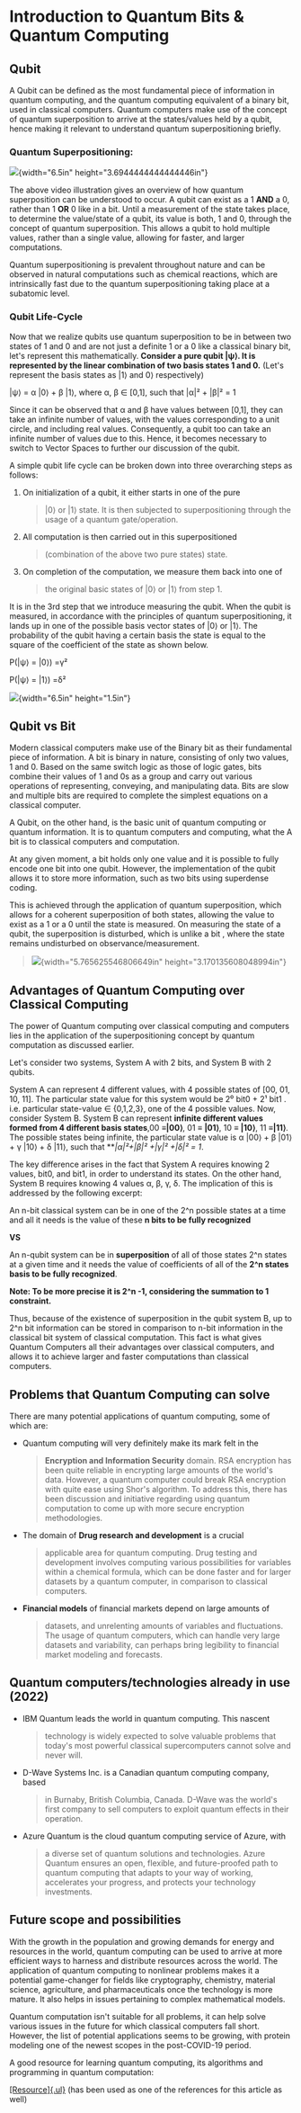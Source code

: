 # **Introduction to Quantum Bits & Quantum Computing**

## Qubit

A Qubit can be defined as the most fundamental piece of information in
quantum computing, and the quantum computing equivalent of a binary bit,
used in classical computers. Quantum computers make use of the concept
of quantum superposition to arrive at the states/values held by a qubit,
hence making it relevant to understand quantum superpositioning briefly.

### Quantum Superpositioning:

![](components/articles/quantum-computing/assets/image1.gif){width="6.5in"
height="3.6944444444444446in"}

The above video illustration gives an overview of how quantum
superposition can be understood to occur. A qubit can exist as a 1
**AND** a 0, rather than 1 **OR** 0 like in a bit. Until a measurement
of the state takes place, to determine the value/state of a qubit, its
value is both, 1 and 0, through the concept of quantum superposition.
This allows a qubit to hold multiple values, rather than a single value,
allowing for faster, and larger computations.

Quantum superpositioning is prevalent throughout nature and can be
observed in natural computations such as chemical reactions, which are
intrinsically fast due to the quantum superpositioning taking place at a
subatomic level.

### Qubit Life-Cycle

Now that we realize qubits use quantum superposition to be in between
two states of 1 and 0 and are not just a definite 1 or a 0 like a
classical binary bit, let's represent this mathematically. **Consider a
pure qubit \|ψ⟩. It is represented by the linear combination of two
basis states 1 and 0.** (Let's represent the basis states as \|1⟩ and 0⟩
respectively)

\|ψ⟩ = α \|0⟩ + β \|1⟩, where α, β ∈ \[0,1\], such that \|α\|² + \|β\|²
= 1

Since it can be observed that α and β have values between \[0,1\], they
can take an infinite number of values, with the values corresponding to
a unit circle, and including real values. Consequently, a qubit too can
take an infinite number of values due to this. Hence, it becomes
necessary to switch to Vector Spaces to further our discussion of the
qubit.

A simple qubit life cycle can be broken down into three overarching
steps as follows:

1.  On initialization of a qubit, it either starts in one of the pure
    > \|0⟩ or \|1⟩ state. It is then subjected to superpositioning
    > through the usage of a quantum gate/operation.

2.  All computation is then carried out in this superpositioned
    > (combination of the above two pure states) state.

3.  On completion of the computation, we measure them back into one of
    > the original basic states of \|0⟩ or \|1⟩ from step 1.

It is in the 3rd step that we introduce measuring the qubit. When the
qubit is measured, in accordance with the principles of quantum
superpositioning, it lands up in one of the possible basis vector states
of \|0⟩ or \|1⟩. The probability of the qubit having a certain basis
the state is equal to the square of the coefficient of the state as shown
below.

P(\|ψ⟩ = \|0⟩) =γ²

P(\|ψ⟩ = \|1⟩) =δ²

![](components/articles/quantum-computing/assets/image3.png){width="6.5in"
height="1.5in"}

## 

## Qubit vs Bit

Modern classical computers make use of the Binary bit as their
fundamental piece of information. A bit is binary in nature, consisting of
only two values, 1 and 0. Based on the same switch logic as those of
logic gates, bits combine their values of 1 and 0s as a group and carry
out various operations of representing, conveying, and manipulating data.
Bits are slow and multiple bits are required to complete the simplest
equations on a classical computer.

A Qubit, on the other hand, is the basic unit of quantum computing or
quantum information. It is to quantum computers and computing, what the
A bit is to classical computers and computation.

At any given moment, a bit holds only one value and it is possible to
fully encode one bit into one qubit. However, the implementation of the
qubit allows it to store more information, such as two bits using
superdense coding.

This is achieved through the application of quantum superposition, which
allows for a coherent superposition of both states, allowing the value
to exist as a 1 or a 0 until the state is measured. On measuring the
state of a qubit, the superposition is disturbed, which is unlike a bit
, where the state remains undisturbed on observance/measurement.

> ![](components/articles/quantum-computing/assets/image2.png){width="5.765625546806649in"
> height="3.170135608048994in"}

## Advantages of Quantum Computing over Classical Computing

The power of Quantum computing over classical computing and computers
lies in the application of the superpositioning concept by quantum
computation as discussed earlier.

Let's consider two systems, System A with 2 bits, and System B with 2
qubits.

System A can represent 4 different values, with 4 possible states of
\[00, 01, 10, 11\]. The particular state value for this system would be
2⁰ bit0 + 2¹ bit1 . i.e. particular state-value ∈ {0,1,2,3}, one of the
4 possible values. Now, consider System B. System B can represent
**infinite different values formed from 4 different basis states**,00
≡**\|00⟩**, 01 ≡ **\|01⟩**, 10 ≡ **\|10⟩**, 11 ≡**\|11⟩**. The possible
states being infinite, the particular state value is α \|00⟩ + β \|01⟩ +
γ \|10⟩ + δ \|11⟩, such that ***\|*α\|²+\|β\|² +\|γ\|² +\|δ\|² = 1**.

The key difference arises in the fact that System A requires knowing 2
values, bit0, and bit1, in order to understand its states. On the other
hand, System B requires knowing 4 values α, β, γ, δ. The implication of
this is addressed by the following excerpt:

An n-bit classical system can be in one of the 2\^n possible states at a
time and all it needs is the value of these **n bits to be fully
recognized**

**VS**

An n-qubit system can be in **superposition** of all of those states 2\^n
states at a given time and it needs the value of coefficients of all of
the **2\^n states basis to be fully recognized**.

**Note: To be more precise it is 2\^n -1, considering the summation to 1
constraint.**

Thus, because of the existence of superposition in the qubit system B,
up to 2\^n bit information can be stored in comparison to n-bit
information in the classical bit system of classical computation. This
fact is what gives Quantum Computers all their advantages over classical
computers, and allows it to achieve larger and faster computations than
classical computers.

## Problems that Quantum Computing can solve

There are many potential applications of quantum computing, some of
which are:

-   Quantum computing will very definitely make its mark felt in the
    > **Encryption and Information Security** domain. RSA encryption has
    > been quite reliable in encrypting large amounts of the world's
    > data. However, a quantum computer could break RSA encryption with
    > quite ease using Shor's algorithm. To address this, there has been
    > discussion and initiative regarding using quantum computation to
    > come up with more secure encryption methodologies.

-   The domain of **Drug research and development** is a crucial
    > applicable area for quantum computing. Drug testing and
    > development involves computing various possibilities for variables
    > within a chemical formula, which can be done faster and for larger
    > datasets by a quantum computer, in comparison to classical
    > computers.

-   **Financial models** of financial markets depend on large amounts of
    > datasets, and unrelenting amounts of variables and fluctuations.
    > The usage of quantum computers, which can handle very large
    > datasets and variability, can perhaps bring legibility to
    > financial market modeling and forecasts.

## Quantum computers/technologies already in use (2022)

-   IBM Quantum leads the world in quantum computing. This nascent
    > technology is widely expected to solve valuable problems that
    > today's most powerful classical supercomputers cannot solve and
    > never will.

-   D-Wave Systems Inc. is a Canadian quantum computing company, based
    > in Burnaby, British Columbia, Canada. D-Wave was the world\'s
    > first company to sell computers to exploit quantum effects in
    > their operation.

-   Azure Quantum is the cloud quantum computing service of Azure, with
    > a diverse set of quantum solutions and technologies. Azure Quantum
    > ensures an open, flexible, and future-proofed path to quantum
    > computing that adapts to your way of working, accelerates your
    > progress, and protects your technology investments.

## Future scope and possibilities

With the growth in the population and growing demands for energy and
resources in the world, quantum computing can be used to arrive at more
efficient ways to harness and distribute resources across the world.
The application of quantum computing to nonlinear problems makes it a
potential game-changer for fields like cryptography, chemistry, material
science, agriculture, and pharmaceuticals once the technology is more
mature. It also helps in issues pertaining to complex mathematical
models.

Quantum computation isn't suitable for all problems, it can help solve
various issues in the future for which classical computers fall short.
However, the list of potential applications seems to be growing, with
protein modeling one of the newest scopes in the post-COVID-19 period.

A good resource for learning quantum computing, its algorithms and
programming in quantum computation:

[[Resource]{.ul}](https://medium.com/@adubey40/quantum-computing-101-1ed742540ba2)
(has been used as one of the references for this article as well)
